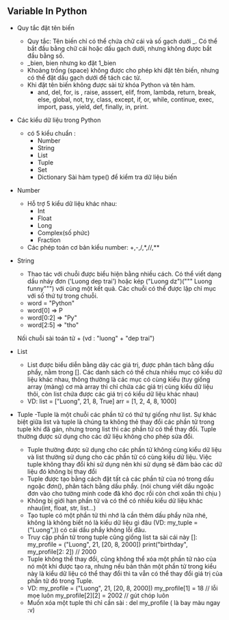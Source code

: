 ## Variable In Python
- Quy tắc đặt tên biến
    - Quy tắc: Tên biến chỉ có thể chứa chữ cái và số gạch dưới _. Có thể bắt đầu bằng chữ cái hoặc dấu gạch dưới, nhưng không được bắt đầu bằng số.
    - _bien, bien nhưng ko đặt 1_bien
    - Khoảng trống (space) không được cho phép khi đặt tên biến, nhưng có thể đặt dấu gạch dưới để tách các từ.
    - Khi đặt tên biến không được sài từ khóa Python và tên hàm.
        - and, del, for, is , raise, asssert, elif, from, lambda, return,
        break, else, global, not, try, class, except, if, or, while, continue, exec, import, pass, yield, def, finally, in, print.
- Các kiểu dữ liệu trong Python
    - có 5 kiểu chuẩn :
        + Number
        + String
        + List
        + Tuple
        + Set
        + Dictionary
    Sài hàm type() để kiểm tra dữ liệu biến
- Number 
    - Hỗ trợ 5 kiểu dữ liệu khác nhau:
        + Int 
        + Float
        + Long
        + Complex(số phức)
        + Fraction
    - Các phép toán cơ bản kiểu number: +,-,/,*,//,**
- String 
    - Thao tác với chuỗi được biểu hiện bằng nhiều cách. Có thể viết dạng dấu nháy đơn ('Luong dep trai') hoặc kép ("Luong dz")(""" Luong funny""") với cùng một kết quả.
    Các chuỗi có thể được lập chỉ mục với số thứ tự trong chuỗi.
     - word = "Python"
     - word[0] => P
     - word[0:2] => "Py"
     - word[2:5] => "tho"

     Nối chuỗi sài toán tử + (vd : "luong" + "dep trai")
- List
    - List được biểu diễn bằng dãy các giá trị, được phân tách bằng dấu phẩy, nằm trong []. Các danh sách có thể chưa nhiều mục có kiểu dữ liệu khác nhau, thông thường là các mục có cùng kiểu (tuy giống array (mảng) cơ mà array thì chỉ chứa các giá trị cùng kiểu dữ liệu thôi, còn list chứa được các giá trị có kiểu dữ liệu khác nhau)
    - VD: list = ["Luong", 21, 8, True]
           arr = [1, 2, 4, 8, 1000]
- Tuple
    -Tuple là một chuỗi các phần tử có thứ tự giống như list. Sự khác biệt giữa list và tuple là chúng ta không thẻ thay đổi các phần tử trong tuple khi đã gán, nhưng trong list thì các phần tử có thể thay đổi. Tuple thường được sử dụng cho các dữ liệu không cho phép sửa đổi.
    - Tuple thường được sử dụng cho các phần tử không cùng kiểu dữ liệu và list thường sử dụng cho các phần tử có cùng kiểu dử liệu. Việc tuple không thay đổi khi sử dụng nên khi sử dụng sẽ đảm bảo các dữ liệu đó không bị thay đổi
    - Tuple được tạo bằng cách đặt tất cả các phần tử của nó trong dấu ngoặc đơn(),
    phân tách bằng dấu phẩy. (nói chung viết dấu ngoặc đơn vào cho tường minh code đã khó đọc rồi còn chơi xoắn thì chịu )
    - Không bị giới hạn phần tử và có thể có nhiều kiểu dử líệu khác nhau(int, float, str, list...)
    - Tạo tuple có một phần tử thì nhớ là cần thêm dấu phẩy nữa nhé, không là không biết nó là kiểu dữ liệu gì đâu (VD: my_tuple = ("Luong",)) có cái dấu phẩy không lỗi đâu.
    - Truy cập phần tử trong tuple cũng giống list ta sài cái này []:
        my_profile = ("Luong", 21, [20, 8, 2000])
        print("birthday", my_profile[2: 2]) // 2000 
    - Tuple không thể thay đổi, cũng không thể xóa một phần tử nào của nó một khi được tạo ra, nhưng nếu bản thân một phần tử trong kiểu này là kiểu dữ liệu có thể thay đổi thì ta vẫn có thể thay đổi giá trị của phần tử đó trong Tuple.
    - VD: my_profile = ("Luong", 21, [20, 8, 2000])
          my_profile[1] = 18 // lỗi mọe luôn 
          my_profile[2][2] = 2002 // gút chóp luôn 
    - Muốn xóa một tuple thì chỉ cần sài : del my_profile ( là bay màu ngay :v)
